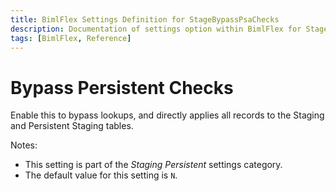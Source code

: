 ```yaml
---
title: BimlFlex Settings Definition for StageBypassPsaChecks
description: Documentation of settings option within BimlFlex for StageBypassPsaChecks
tags: [BimlFlex, Reference]
---
```


# Bypass Persistent Checks

Enable this to bypass lookups, and directly applies all records to the Staging and Persistent Staging tables.

Notes:

* This setting is part of the *Staging Persistent* settings category.
* The default value for this setting is `N`.
